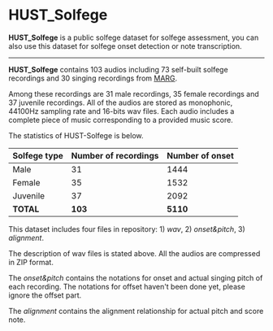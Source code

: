# HUST_Solfege

**HUST_Solfege** is a public solfege dataset for solfege assessment, you can also use this dataset for solfege onset detection or note transcription.

------------------------------------------------------------------------------
**HUST_Solfege** contains 103 audios  including 73 self-built solfege recordings and 30 singing recordings from [MARG](http://marg.snu.ac.kr/automatic-music-transcription/?doing_wp_cron=1554862378.4888939857482910156250).

Among these recordings are 31 male recordings, 35 female recordings and 37 juvenile  recordings. All of the audios are stored as monophonic, 44100Hz sampling rate and 16-bits wav files. Each audio includes  a complete piece of music corresponding to a provided music score.

The statistics of HUST-Solfege is below.

Solfege type|Number of recordings|Number of onset
---|---|---
Male|31|1444
Female|35|1532
Juvenile|37|2092
**TOTAL**|**103**|**5110**



This dataset includes four files in repository: 1) *wav*, 2) *onset&pitch*, 3) *alignment*.

The description of wav files is stated above. All the audios are  compressed in ZIP format.

The *onset&pitch* contains the notations for onset and actual singing pitch of each recording. The notations for offset haven't been done yet, please ignore the offset part.

The *alignment* contains the alignment relationship for actual pitch and score note. 
